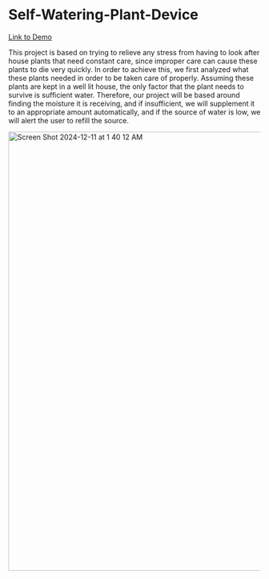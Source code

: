 # Self-Watering-Plant-Device
[Link to Demo](https://www.youtube.com/watch?v=DAK0RKT0Cec&ab_channel=ZachRen)

This project is based on trying to relieve any stress from having to look after house plants that need constant care, since improper care can cause these plants to die very quickly. In order to achieve this, we first analyzed what these plants needed in order to be taken care of properly. Assuming these plants are kept in a well lit house, the only factor that the plant needs to survive is sufficient water. Therefore, our project will be based around finding the moisture it is receiving, and if insufficient, we will supplement it to an appropriate amount automatically, and if the source of water is low, we will alert the user to refill the source. 

<img width="877" alt="Screen Shot 2024-12-11 at 1 40 12 AM" src="https://github.com/user-attachments/assets/32d5e244-1080-4389-b1d9-6b83297209eb">

